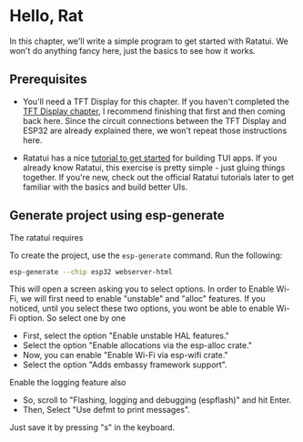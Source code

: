 # Hello, Rat

In this chapter, we'll write a simple program to get started with Ratatui. We won't do anything fancy here, just the basics to see how it works.

## Prerequisites

- You'll need a TFT Display for this chapter. If you haven't completed the [TFT Display chapter](./tft-display/index.md), I recommend finishing that first and then coming back here. Since the circuit connections between the TFT Display and ESP32 are already explained there, we won't repeat those instructions here.​

- Ratatui has a nice [tutorial to get started](https://ratatui.rs/tutorials/hello-ratatui/) for building TUI apps. If you already know Ratatui, this exercise is pretty simple - just gluing things together. If you're new, check out the official Ratatui tutorials later to get familiar with the basics and build better UIs.


## Generate project using esp-generate

The ratatui requires

To create the project, use the `esp-generate` command. Run the following:

```sh
esp-generate --chip esp32 webserver-html
```

This will open a screen asking you to select options. In order to Enable Wi-Fi, we will first need to enable "unstable" and "alloc" features. If you noticed, until you select these two options, you wont be able to enable Wi-Fi option. So select one by one

- First, select the option "Enable unstable HAL features."
- Select the option "Enable allocations via the esp-alloc crate."
- Now, you can enable "Enable Wi-Fi via esp-wifi crate."
- Select the option "Adds embassy framework support".

Enable the logging feature also

- So, scroll to "Flashing, logging and debugging (espflash)" and hit Enter.
- Then, Select "Use defmt to print messages".

Just save it by pressing "s" in the keyboard.
